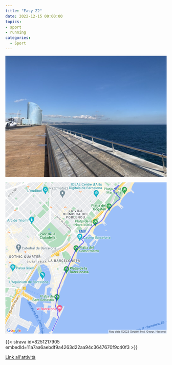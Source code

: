 ```yaml
---
title: "Easy Z2"
date: 2022-12-15 00:00:00
topics:
- sport
- running
categories:
  - Sport
---
```


![](images/IMG_0914-1024x768.jpg)

![](images/20221215-activity-map.png)

{{< strava id=8251217905 embedId=11a7aa6aebdf9a4263d22aa94c3647670f9c40f3 >}}

[Link all'attività](https://strava.com/activities/8251217905)
